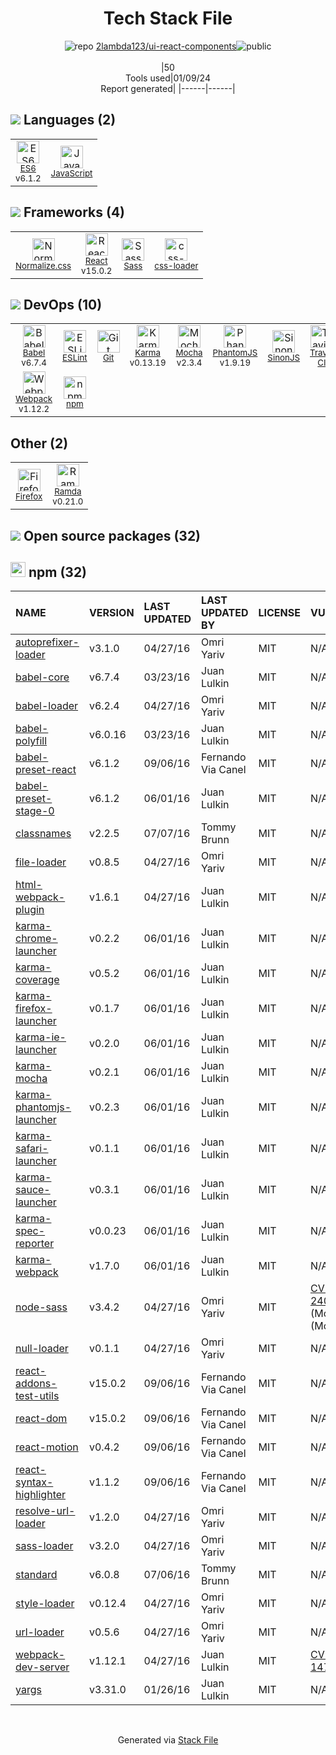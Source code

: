 <!--
&lt;--- Readme.md Snippet without images Start ---&gt;
## Tech Stack
2lambda123/ui-react-components is built on the following main stack:

- [Mocha](http://mochajs.org/) – Javascript Testing Framework
- [React](https://reactjs.org/) – Javascript UI Libraries
- [Sass](http://sass-lang.com/) – CSS Pre-processors / Extensions
- [JavaScript](https://developer.mozilla.org/en-US/docs/Web/JavaScript) – Languages
- [Karma](http://karma-runner.github.io/) – Browser Testing
- [Webpack](http://webpack.js.org) – JS Build Tools / JS Task Runners
- [PhantomJS](https://phantomjs.org/) – Headless Browsers
- [Babel](http://babeljs.io/) – JavaScript Compilers
- [Ramda](https://ramdajs.com/) – Javascript Utilities & Libraries
- [ESLint](http://eslint.org/) – Code Review
- [SinonJS](http://sinonjs.org/) – Javascript Testing Framework
- [ES6](http://www.ecma-international.org/ecma-262/6.0/) – Languages
- [Normalize.css](https://necolas.github.io/normalize.css/) – CSS Pre-processors / Extensions
- [css-loader](https://github.com/webpack-contrib/css-loader) – CSS Pre-processors / Extensions
- [Firefox](https://www.mozilla.org/en-US/firefox/) – Web Browser
- [Travis CI](http://travis-ci.com/) – Continuous Integration

Full tech stack [here](/techstack.md)

&lt;--- Readme.md Snippet without images End ---&gt;

&lt;--- Readme.md Snippet with images Start ---&gt;
## Tech Stack
2lambda123/ui-react-components is built on the following main stack:

- <img width='25' height='25' src='https://img.stackshare.io/service/832/mocha.png' alt='Mocha'/> [Mocha](http://mochajs.org/) – Javascript Testing Framework
- <img width='25' height='25' src='https://img.stackshare.io/service/1020/OYIaJ1KK.png' alt='React'/> [React](https://reactjs.org/) – Javascript UI Libraries
- <img width='25' height='25' src='https://img.stackshare.io/service/1171/jCR2zNJV.png' alt='Sass'/> [Sass](http://sass-lang.com/) – CSS Pre-processors / Extensions
- <img width='25' height='25' src='https://img.stackshare.io/service/1209/javascript.jpeg' alt='JavaScript'/> [JavaScript](https://developer.mozilla.org/en-US/docs/Web/JavaScript) – Languages
- <img width='25' height='25' src='https://img.stackshare.io/service/1420/TidYGd6a.png' alt='Karma'/> [Karma](http://karma-runner.github.io/) – Browser Testing
- <img width='25' height='25' src='https://img.stackshare.io/service/1682/IMG_4636.PNG' alt='Webpack'/> [Webpack](http://webpack.js.org) – JS Build Tools / JS Task Runners
- <img width='25' height='25' src='https://img.stackshare.io/service/1832/phantomjs.png' alt='PhantomJS'/> [PhantomJS](https://phantomjs.org/) – Headless Browsers
- <img width='25' height='25' src='https://img.stackshare.io/service/2739/-1wfGjNw.png' alt='Babel'/> [Babel](http://babeljs.io/) – JavaScript Compilers
- <img width='25' height='25' src='https://img.stackshare.io/service/3076/Ramda-01.png' alt='Ramda'/> [Ramda](https://ramdajs.com/) – Javascript Utilities & Libraries
- <img width='25' height='25' src='https://img.stackshare.io/service/3337/Q4L7Jncy.jpg' alt='ESLint'/> [ESLint](http://eslint.org/) – Code Review
- <img width='25' height='25' src='https://img.stackshare.io/service/3509/logo.png' alt='SinonJS'/> [SinonJS](http://sinonjs.org/) – Javascript Testing Framework
- <img width='25' height='25' src='https://img.stackshare.io/service/4109/16407404782_8b9c57eab3.jpg' alt='ES6'/> [ES6](http://www.ecma-international.org/ecma-262/6.0/) – Languages
- <img width='25' height='25' src='https://img.stackshare.io/service/6361/default_8c8faac34fdcb5b696503f5166b5232ad0adcf6e.png' alt='Normalize.css'/> [Normalize.css](https://necolas.github.io/normalize.css/) – CSS Pre-processors / Extensions
- <img width='25' height='25' src='https://img.stackshare.io/service/8074/default_d2b16fd6997fb2e164de645a34f9b8d5a880d999.png' alt='css-loader'/> [css-loader](https://github.com/webpack-contrib/css-loader) – CSS Pre-processors / Extensions
- <img width='25' height='25' src='https://img.stackshare.io/service/8705/768px-Firefox_Logo__2017.svg.png' alt='Firefox'/> [Firefox](https://www.mozilla.org/en-US/firefox/) – Web Browser
- <img width='25' height='25' src='https://img.stackshare.io/service/460/Lu6cGu0z_400x400.png' alt='Travis CI'/> [Travis CI](http://travis-ci.com/) – Continuous Integration

Full tech stack [here](/techstack.md)

&lt;--- Readme.md Snippet with images End ---&gt;
-->
<div align="center">

# Tech Stack File
![](https://img.stackshare.io/repo.svg "repo") [2lambda123/ui-react-components](https://github.com/2lambda123/ui-react-components)![](https://img.stackshare.io/public_badge.svg "public")
<br/><br/>
|50<br/>Tools used|01/09/24 <br/>Report generated|
|------|------|
</div>

## <img src='https://img.stackshare.io/languages.svg'/> Languages (2)
<table><tr>
  <td align='center'>
  <img width='36' height='36' src='https://img.stackshare.io/service/4109/16407404782_8b9c57eab3.jpg' alt='ES6'>
  <br>
  <sub><a href="http://www.ecma-international.org/ecma-262/6.0/">ES6</a></sub>
  <br>
  <sub>v6.1.2</sub>
</td>

<td align='center'>
  <img width='36' height='36' src='https://img.stackshare.io/service/1209/javascript.jpeg' alt='JavaScript'>
  <br>
  <sub><a href="https://developer.mozilla.org/en-US/docs/Web/JavaScript">JavaScript</a></sub>
  <br>
  <sub></sub>
</td>

</tr>
</table>

## <img src='https://img.stackshare.io/frameworks.svg'/> Frameworks (4)
<table><tr>
  <td align='center'>
  <img width='36' height='36' src='https://img.stackshare.io/service/6361/default_8c8faac34fdcb5b696503f5166b5232ad0adcf6e.png' alt='Normalize.css'>
  <br>
  <sub><a href="https://necolas.github.io/normalize.css/">Normalize.css</a></sub>
  <br>
  <sub></sub>
</td>

<td align='center'>
  <img width='36' height='36' src='https://img.stackshare.io/service/1020/OYIaJ1KK.png' alt='React'>
  <br>
  <sub><a href="https://reactjs.org/">React</a></sub>
  <br>
  <sub>v15.0.2</sub>
</td>

<td align='center'>
  <img width='36' height='36' src='https://img.stackshare.io/service/1171/jCR2zNJV.png' alt='Sass'>
  <br>
  <sub><a href="http://sass-lang.com/">Sass</a></sub>
  <br>
  <sub></sub>
</td>

<td align='center'>
  <img width='36' height='36' src='https://img.stackshare.io/service/8074/default_d2b16fd6997fb2e164de645a34f9b8d5a880d999.png' alt='css-loader'>
  <br>
  <sub><a href="https://github.com/webpack-contrib/css-loader">css-loader</a></sub>
  <br>
  <sub></sub>
</td>

</tr>
</table>

## <img src='https://img.stackshare.io/devops.svg'/> DevOps (10)
<table><tr>
  <td align='center'>
  <img width='36' height='36' src='https://img.stackshare.io/service/2739/-1wfGjNw.png' alt='Babel'>
  <br>
  <sub><a href="http://babeljs.io/">Babel</a></sub>
  <br>
  <sub>v6.7.4</sub>
</td>

<td align='center'>
  <img width='36' height='36' src='https://img.stackshare.io/service/3337/Q4L7Jncy.jpg' alt='ESLint'>
  <br>
  <sub><a href="http://eslint.org/">ESLint</a></sub>
  <br>
  <sub></sub>
</td>

<td align='center'>
  <img width='36' height='36' src='https://img.stackshare.io/service/1046/git.png' alt='Git'>
  <br>
  <sub><a href="http://git-scm.com/">Git</a></sub>
  <br>
  <sub></sub>
</td>

<td align='center'>
  <img width='36' height='36' src='https://img.stackshare.io/service/1420/TidYGd6a.png' alt='Karma'>
  <br>
  <sub><a href="http://karma-runner.github.io/">Karma</a></sub>
  <br>
  <sub>v0.13.19</sub>
</td>

<td align='center'>
  <img width='36' height='36' src='https://img.stackshare.io/service/832/mocha.png' alt='Mocha'>
  <br>
  <sub><a href="http://mochajs.org/">Mocha</a></sub>
  <br>
  <sub>v2.3.4</sub>
</td>

<td align='center'>
  <img width='36' height='36' src='https://img.stackshare.io/service/1832/phantomjs.png' alt='PhantomJS'>
  <br>
  <sub><a href="https://phantomjs.org/">PhantomJS</a></sub>
  <br>
  <sub>v1.9.19</sub>
</td>

<td align='center'>
  <img width='36' height='36' src='https://img.stackshare.io/service/3509/logo.png' alt='SinonJS'>
  <br>
  <sub><a href="http://sinonjs.org/">SinonJS</a></sub>
  <br>
  <sub></sub>
</td>

<td align='center'>
  <img width='36' height='36' src='https://img.stackshare.io/service/460/Lu6cGu0z_400x400.png' alt='Travis CI'>
  <br>
  <sub><a href="http://travis-ci.com/">Travis CI</a></sub>
  <br>
  <sub></sub>
</td>

</tr>
<tr>
  <td align='center'>
  <img width='36' height='36' src='https://img.stackshare.io/service/1682/IMG_4636.PNG' alt='Webpack'>
  <br>
  <sub><a href="http://webpack.js.org">Webpack</a></sub>
  <br>
  <sub>v1.12.2</sub>
</td>

<td align='center'>
  <img width='36' height='36' src='https://img.stackshare.io/service/1120/lejvzrnlpb308aftn31u.png' alt='npm'>
  <br>
  <sub><a href="https://www.npmjs.com/">npm</a></sub>
  <br>
  <sub></sub>
</td>

</tr>
</table>

## Other (2)
<table><tr>
  <td align='center'>
  <img width='36' height='36' src='https://img.stackshare.io/service/8705/768px-Firefox_Logo__2017.svg.png' alt='Firefox'>
  <br>
  <sub><a href="https://www.mozilla.org/en-US/firefox/">Firefox</a></sub>
  <br>
  <sub></sub>
</td>

<td align='center'>
  <img width='36' height='36' src='https://img.stackshare.io/service/3076/Ramda-01.png' alt='Ramda'>
  <br>
  <sub><a href="https://ramdajs.com/">Ramda</a></sub>
  <br>
  <sub>v0.21.0</sub>
</td>

</tr>
</table>


## <img src='https://img.stackshare.io/group.svg' /> Open source packages (32)</h2>

## <img width='24' height='24' src='https://img.stackshare.io/service/1120/lejvzrnlpb308aftn31u.png'/> npm (32)

|NAME|VERSION|LAST UPDATED|LAST UPDATED BY|LICENSE|VULNERABILITIES|
|:------|:------|:------|:------|:------|:------|
|[autoprefixer-loader](https://www.npmjs.com/autoprefixer-loader)|v3.1.0|04/27/16|Omri Yariv |MIT|N/A|
|[babel-core](https://www.npmjs.com/babel-core)|v6.7.4|03/23/16|Juan Lulkin |MIT|N/A|
|[babel-loader](https://www.npmjs.com/babel-loader)|v6.2.4|04/27/16|Omri Yariv |MIT|N/A|
|[babel-polyfill](https://www.npmjs.com/babel-polyfill)|v6.0.16|03/23/16|Juan Lulkin |MIT|N/A|
|[babel-preset-react](https://www.npmjs.com/babel-preset-react)|v6.1.2|09/06/16|Fernando Via Canel |MIT|N/A|
|[babel-preset-stage-0](https://www.npmjs.com/babel-preset-stage-0)|v6.1.2|06/01/16|Juan Lulkin |MIT|N/A|
|[classnames](https://www.npmjs.com/classnames)|v2.2.5|07/07/16|Tommy Brunn |MIT|N/A|
|[file-loader](https://www.npmjs.com/file-loader)|v0.8.5|04/27/16|Omri Yariv |MIT|N/A|
|[html-webpack-plugin](https://www.npmjs.com/html-webpack-plugin)|v1.6.1|04/27/16|Juan Lulkin |MIT|N/A|
|[karma-chrome-launcher](https://www.npmjs.com/karma-chrome-launcher)|v0.2.2|06/01/16|Juan Lulkin |MIT|N/A|
|[karma-coverage](https://www.npmjs.com/karma-coverage)|v0.5.2|06/01/16|Juan Lulkin |MIT|N/A|
|[karma-firefox-launcher](https://www.npmjs.com/karma-firefox-launcher)|v0.1.7|06/01/16|Juan Lulkin |MIT|N/A|
|[karma-ie-launcher](https://www.npmjs.com/karma-ie-launcher)|v0.2.0|06/01/16|Juan Lulkin |MIT|N/A|
|[karma-mocha](https://www.npmjs.com/karma-mocha)|v0.2.1|06/01/16|Juan Lulkin |MIT|N/A|
|[karma-phantomjs-launcher](https://www.npmjs.com/karma-phantomjs-launcher)|v0.2.3|06/01/16|Juan Lulkin |MIT|N/A|
|[karma-safari-launcher](https://www.npmjs.com/karma-safari-launcher)|v0.1.1|06/01/16|Juan Lulkin |MIT|N/A|
|[karma-sauce-launcher](https://www.npmjs.com/karma-sauce-launcher)|v0.3.1|06/01/16|Juan Lulkin |MIT|N/A|
|[karma-spec-reporter](https://www.npmjs.com/karma-spec-reporter)|v0.0.23|06/01/16|Juan Lulkin |MIT|N/A|
|[karma-webpack](https://www.npmjs.com/karma-webpack)|v1.7.0|06/01/16|Juan Lulkin |MIT|N/A|
|[node-sass](https://www.npmjs.com/node-sass)|v3.4.2|04/27/16|Omri Yariv |MIT|[CVE-2020-24025](https://github.com/advisories/GHSA-r8f7-9pfq-mjmv) (Moderate)<br/>[](https://github.com/advisories/GHSA-9v62-24cr-58cx) (Moderate)|
|[null-loader](https://www.npmjs.com/null-loader)|v0.1.1|04/27/16|Omri Yariv |MIT|N/A|
|[react-addons-test-utils](https://www.npmjs.com/react-addons-test-utils)|v15.0.2|09/06/16|Fernando Via Canel |MIT|N/A|
|[react-dom](https://www.npmjs.com/react-dom)|v15.0.2|09/06/16|Fernando Via Canel |MIT|N/A|
|[react-motion](https://www.npmjs.com/react-motion)|v0.4.2|09/06/16|Fernando Via Canel |MIT|N/A|
|[react-syntax-highlighter](https://www.npmjs.com/react-syntax-highlighter)|v1.1.2|09/06/16|Fernando Via Canel |MIT|N/A|
|[resolve-url-loader](https://www.npmjs.com/resolve-url-loader)|v1.2.0|04/27/16|Omri Yariv |MIT|N/A|
|[sass-loader](https://www.npmjs.com/sass-loader)|v3.2.0|04/27/16|Omri Yariv |MIT|N/A|
|[standard](https://www.npmjs.com/standard)|v6.0.8|07/06/16|Tommy Brunn |MIT|N/A|
|[style-loader](https://www.npmjs.com/style-loader)|v0.12.4|04/27/16|Omri Yariv |MIT|N/A|
|[url-loader](https://www.npmjs.com/url-loader)|v0.5.6|04/27/16|Omri Yariv |MIT|N/A|
|[webpack-dev-server](https://www.npmjs.com/webpack-dev-server)|v1.12.1|04/27/16|Juan Lulkin |MIT|[CVE-2018-14732](https://github.com/advisories/GHSA-cf66-xwfp-gvc4) (High)|
|[yargs](https://www.npmjs.com/yargs)|v3.31.0|01/26/16|Juan Lulkin |MIT|N/A|

<br/>
<div align='center'>

Generated via [Stack File](https://github.com/marketplace/stack-file)
